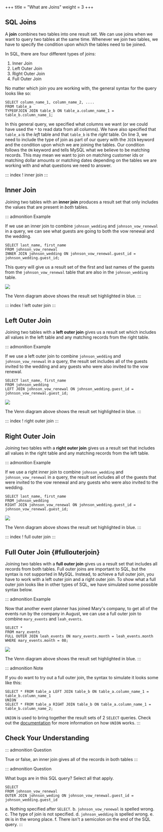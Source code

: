 +++
title = "What are Joins"
weight = 3
+++

## SQL Joins

A **join** combines two tables into one result set. We can use joins
when we want to query two tables at the same time. Whenever we join two
tables, we have to specify the condition upon which the tables need to
be joined.

In SQL, there are four different types of joins:

1.  Inner Join
2.  Left Outer Join
3.  Right Outer Join
4.  Full Outer Join

No matter which join you are working with, the general syntax for the
query looks like so:

``` {.mysql linenos=""}
SELECT column_name_1, column_name_2, ....
FROM table_a
TYPEOFJOIN JOIN table_b ON table_a.column_name_1 = table_b.column_name_1;
```

In this general query, we specified what columns we want (or we could
have used the `*` to read data from all columns). We have also specified
that `table_a` is the *left* table and that `table_b` is the *right*
table. On line 3, we need to include the type of join as part of our
query with the `JOIN` keyword and the condition upon which we are
joining the tables. Our condition follows the `ON` keyword and tells
MySQL what we believe to be matching records. This may mean we want to
join on matching customer ids or matching dollar amounts or matching
dates depending on the tables we are working with and what questions we
need to answer.

::: index
! inner join
:::

## Inner Join

Joining two tables with an **inner join** produces a result set that
only includes the values that are present in *both* tables.

::: admonition
Example

If we use an inner join to combine `johnson_wedding` and
`johnson_vow_renewal` in a query, we can see what guests are going to
both the vow renewal and the wedding.

``` mysql
SELECT last_name, first_name
FROM johnson_vow_renewal
INNER JOIN johnson_wedding ON johnson_vow_renewal.guest_id = johnson_wedding.guest_id;
```

This query will give us a result set of the first and last names of the
guests from the `johnson_vow_renewal` table that are also in the
`johnson_wedding` table.

![](figures/innerjoin.png)

The Venn diagram above shows the result set highlighted in blue.
:::

::: index
! left outer join
:::

## Left Outer Join

Joining two tables with a **left outer join** gives us a result set
which includes all values in the left table and any matching records
from the right table.

::: admonition
Example

If we use a left outer join to combine `johnson_wedding` and
`johnson_vow_renewal` in a query, the result set includes all of the
guests invited to the wedding and any guests who were also invited to
the vow renewal.

``` mysql
SELECT last_name, first_name
FROM johnson_wedding
LEFT JOIN johnson_vow_renewal ON johnson_wedding.guest_id = johnson_vow_renewal.guest_id;
```

![](figures/leftouterjoin.png)

The Venn diagram above shows the result set highlighted in blue.
:::

::: index
! right outer join
:::

## Right Outer Join

Joining two tables with a **right outer join** gives us a result set
that includes all values in the right table and any matching records
from the left table.

::: admonition
Example

If we use a right inner join to combine `johnson_wedding` and
`johnson_vow_renewal` in a query, the result set includes all of the
guests that were invited to the vow renewal and any guests who were also
invited to the wedding.

``` mysql
SELECT last_name, first_name
FROM johnson_wedding
RIGHT JOIN johnson_vow_renewal ON johnson_wedding.guest_id = johnson_vow_renewal.guest_id;
```

![](figures/rightouterjoin.png)

The Venn diagram above shows the result set highlighted in blue.
:::

::: index
! full outer join
:::

## Full Outer Join {#fullouterjoin}

Joining two tables with a **full outer join** gives us a result set that
includes all records from both tables. Full outer joins are important to
SQL, but the syntax is not supported in MySQL. Instead, to achieve a
full outer join, you have to work with a left outer join and a right
outer join. To show what a full outer join looks like in other types of
SQL, we have simulated some possible syntax below.

::: admonition
Example

Now that another event planner has joined Mary\'s company, to get all of
the events run by the company in August, we can use a full outer join to
combine `mary_events` and `leah_events`.

``` mysql
SELECT *
FROM mary_events
FULL OUTER JOIN leah_events ON mary_events.month = leah_events.month
WHERE mary_events.month = 08;
```

![](figures/fullouterjoin.png)

The Venn diagram above shows the result set highlighted in blue.
:::

::: admonition
Note

If you do want to try out a full outer join, the syntax to simulate it
looks some like this:

``` mysql
SELECT * FROM table_a LEFT JOIN table_b ON table_a.column_name_1 = table_b.column_name_1
UNION
SELECT * FROM table_a RIGHT JOIN table_b ON table_a.column_name_1 = table_b.column_name_2;
```

`UNION` is used to bring together the result sets of 2 `SELECT` queries.
Check out the
[documentation](https://dev.mysql.com/doc/refman/8.0/en/union.html) for
more information on how `UNION` works.
:::

## Check Your Understanding

::: admonition
Question

True or false, an inner join gives all of the records in both tables
:::

::: admonition
Question

What bugs are in this SQL query? Select all that apply.

``` mysql
SELECT
FROM johnson_vow_renewal
OUTER JOIN johnson_weding ON johnson_vow_renewal.guest_id = johnson_wedding.guest_id
```

a.  Nothing specified after `SELECT`.
b.  `johnson_vow_renewal` is spelled wrong.
c.  The type of join is not specified.
d.  `johnson_wedding` is spelled wrong.
e.  `ON` is in the wrong place.
f.  There isn\'t a semicolon on the end of the SQL query.
:::